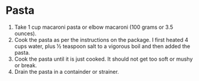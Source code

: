 # Pasta
1. Take 1 cup macaroni pasta or elbow macaroni (100 grams or 3.5 ounces).
2. Cook the pasta as per the instructions on the package. I first heated 4 cups water, plus ½ teaspoon salt to a vigorous boil and then added the pasta.
3. Cook the pasta until it is just cooked. It should not get too soft or mushy or break.
4. Drain the pasta in a containder or strainer.